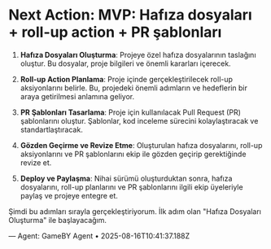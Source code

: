 # Next Action: MVP: Hafıza dosyaları + roll-up action + PR şablonları

1. **Hafıza Dosyaları Oluşturma**: Projeye özel hafıza dosyalarının taslağını oluştur. Bu dosyalar, proje bilgileri ve önemli kararları içerecek.

2. **Roll-up Action Planlama**: Proje içinde gerçekleştirilecek roll-up aksiyonlarını belirle. Bu, projedeki önemli adımların ve hedeflerin bir araya getirilmesi anlamına geliyor.

3. **PR Şablonları Tasarlama**: Proje için kullanılacak Pull Request (PR) şablonlarını oluştur. Şablonlar, kod inceleme sürecini kolaylaştıracak ve standartlaştıracak.

4. **Gözden Geçirme ve Revize Etme**: Oluşturulan hafıza dosyalarını, roll-up aksiyonlarını ve PR şablonlarını ekip ile gözden geçirip gerektiğinde revize et.

5. **Deploy ve Paylaşma**: Nihai sürümü oluşturduktan sonra, hafıza dosyalarını, roll-up planlarını ve PR şablonlarını ilgili ekip üyeleriyle paylaş ve projeye entegre et. 

Şimdi bu adımları sırayla gerçekleştiriyorum. İlk adım olan "Hafıza Dosyaları Oluşturma" ile başlayacağım.

— Agent: GameBY Agent • 2025-08-16T10:41:37.188Z
